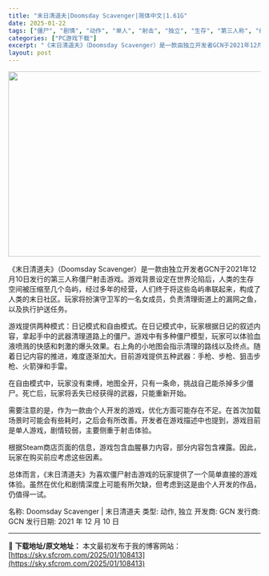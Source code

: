 ```yaml
---
title: "末日清道夫|Doomsday Scavenger|简体中文|1.61G"
date: 2025-01-22
tags: ["僵尸", "剧情", "动作", "单人", "射击", "独立", "生存", "第三人称", "经营"]
categories: ["PC游戏下载"]
excerpt: "《末日清道夫》（Doomsday Scavenger）是一款由独立开发者GCN于2021年12月10日发行的第三人称僵尸射击游戏。游戏背景设定在世界沦陷后，人类的生存空间被压缩至几个岛屿，经过多年的经营，人们终于将这些岛屿串联起来，构成了人类的末日社区。玩家将扮演守卫军的一名女成员，负责清理街道上的&hellip;"
layout: post
---
```


<img class="aligncenter size-full wp-image-108414" src="https://sky.sfcrom.com/wp-content/uploads/2025/01/202501220545547.webp" alt="" width="660" height="370" />

《末日清道夫》（Doomsday Scavenger）是一款由独立开发者GCN于2021年12月10日发行的第三人称僵尸射击游戏。游戏背景设定在世界沦陷后，人类的生存空间被压缩至几个岛屿，经过多年的经营，人们终于将这些岛屿串联起来，构成了人类的末日社区。玩家将扮演守卫军的一名女成员，负责清理街道上的漏网之鱼，以及执行护送任务。

游戏提供两种模式：日记模式和自由模式。在日记模式中，玩家根据日记的叙述内容，拿起手中的武器清理道路上的僵尸。游戏中有多种僵尸模型，玩家可以体验血液喷溅的快感和刺激的爆头效果。右上角的小地图会指示清理的路线以及终点。随着日记内容的推进，难度逐渐加大。目前游戏提供五种武器：手枪、步枪、狙击步枪、火箭弹和手雷。

在自由模式中，玩家没有束缚，地图全开，只有一条命，挑战自己能杀掉多少僵尸。死亡后，玩家将丢失已经获得的武器，只能重新开始。

需要注意的是，作为一款由个人开发的游戏，优化方面可能存在不足。在首次加载场景时可能会有些耗时，之后会有所改善。开发者在游戏描述中也提到，游戏目前是单人游戏，剧情较弱，主要侧重于射击体验。

根据Steam商店页面的信息，游戏包含血腥暴力内容，部分内容包含裸露。因此，玩家在购买前应考虑这些因素。

总体而言，《末日清道夫》为喜欢僵尸射击游戏的玩家提供了一个简单直接的游戏体验。虽然在优化和剧情深度上可能有所欠缺，但考虑到这是由个人开发的作品，仍值得一试。

名称: Doomsday Scavenger | 末日清道夫
类型: 动作, 独立
开发商: GCN
发行商: GCN
发行日期: 2021 年 12 月 10 日

---
📖 **下载地址/原文地址：** 本文最初发布于我的博客网站：[https://sky.sfcrom.com/2025/01/108413](https://sky.sfcrom.com/2025/01/108413)
